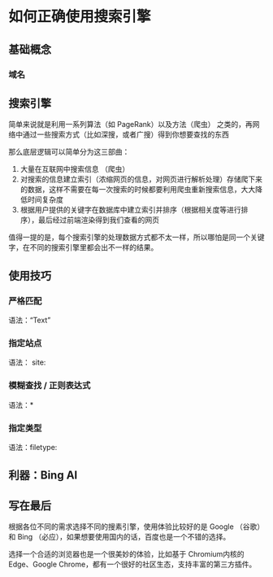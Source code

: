 # 如何正确使用搜索引擎

## 基础概念

### 域名



## 搜索引擎

简单来说就是利用一系列算法（如 PageRank）以及方法（爬虫） 之类的，再网络中通过一些搜索方式（比如深搜，或者广搜）得到你想要查找的东西

那么底层逻辑可以简单分为这三部曲：

1. 大量在互联网中搜索信息 （爬虫）
2. 对搜索的信息建立索引（浓缩网页的信息，对网页进行解析处理）存储爬下来的数据，这样不需要在每一次搜索的时候都要利用爬虫重新搜索信息，大大降低时间复杂度
3. 根据用户提供的关键字在数据库中建立索引并排序（根据相关度等进行排序），最后经过前端渲染得到我们查看的网页

值得一提的是，每个搜索引擎的处理数据方式都不太一样，所以哪怕是同一个关键字，在不同的搜索引擎里都会出不一样的结果。

## 使用技巧 

### 严格匹配

语法：“Text”
### 指定站点

语法： site:
### 模糊查找 / 正则表达式

语法：*

### 指定类型

语法：filetype:


## 利器：Bing AI


## 写在最后

根据各位不同的需求选择不同的搜素引擎，使用体验比较好的是 Google （谷歌）和 Bing （必应），如果想要使用国内的话，百度也是一个不错的选择。

选择一个合适的浏览器也是一个很美妙的体验，比如基于 Chromium内核的 Edge、Google Chrome，都有一个很好的社区生态，支持丰富的第三方插件。